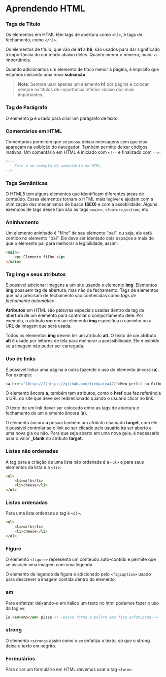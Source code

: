# Aprendendo HTML

### Tags de Título

Os elementos em HTML têm tags de abertura como `<h1>`, e tags de fechamento, como `</h1>`.

Os elementos de título, que vão de **h1** a **h6**, são usados para dar significado à importância do conteúdo abaixo deles. Quanto menor o número, maior a importância. 

Quando adicionamos um elemento de título menor à página, é implícito que estamos iniciando uma nova **subseção**.

>**Note**: Sempre usar apenas um elemento **h1** por página e colocar sempre os títulos de importância inferior abaixo dos mais importantes.

### Tag de Parágrafo

O elemento **p** é usado para criar um parágrafo de texto.


### Comentários em HTML

Comentários permitem que se possa deixar mensagens sem que elas apareçam na exibição do navegador. Também permite deixar códigos inativos. Um comentário em HTML é iniciado com `<!--` e finalizado com `-->`.

```HTML
<!--
    Este é um exemplo de comentário em HTML.
-->
```

### Tags Semânticas

O HTML5 tem alguns elementos que identificam diferentes áreas de conteúdo. Esses elementos tornam o HTML mais legível e ajudam com a otimização dos mecanismos de busca **(SEO)** e com a assebilidade. Alguns exemplos de tags desse tipo são as tags `<main>`, `<footer>`,`section`, etc.

### Aninhamento

Um elemento aninhado é "filho" de seu elemento "pai", ou seja, ele está contido no elemento "pai". Ele deve ser identado dois espaços a mais do que o elemento pai para melhorar a legibilidade, assim:

```HTML
<main>
    <p> Elemento filho </p>
</main>    
```

### Tag img e seus atributos

É possível adicionar imagens a um site usando o elemento **img**. Elementos **img** possuem tag de abertura, mas não de fechamento. Tags de elementos que não precisam de fechamento são conhecidas como *tags de fechamento automático*.

**Atributos** em HTML são palavras especiais usadas dentro da tag de abertura de um elemento para controlar o comportamento dele. Por exemplo, o atributo **src** em um elemento **img** especifica o caminho ou a URL da imagem que será usada.

Todos os elementos **img** devem ter um atributo **alt**. O texto de um atributo **alt** é usado por leitores de tela para melhorar a acessibilidade. Ele é exibido se a imagem não puder ser carregada.

### Uso de links

É possível linkar uma página a outra fazendo o uso do elemento âncora (**a**). Por exemplo:

```HTML
<a href="[http://](https://github.com/fredpaiva42)">Meu perfil no Github</a> <!-- Estou fazendo link para o meu perfil no github -->
```
O elemento âncora **a**, também tem atributos, como o **href** que faz referência a URL do site que deve ser redirecionado quando o usuário clicar no link.

O texto de um link dever ser colocado entre as tags de abertura e fechamento de um elemento âncora (**a**).

O elemento âncora **a** possui também um atributo chamado **target**, com ele é possível controlar se o link ao ser clicado pelo usuário irá ser aberto a uma nova gia ou não. Para que seja aberto em uma nova guia, é necessário usar o valor **_blank** no atributo **target**.

### Listas não ordenadas

A tag para a criação de uma lista não ordenada é a `<ul>` e para seus elementos da lista é a `<li>`:
```HTML
<ul>
    <li>milk</li>
    <li>cheese</li>
</ul>
```

### Listas ordenadas

Para uma lista ordenada a tag é `<ol>`.
```HTML
<ol>
    <li>milk</li>
    <li>cheese</li>
</ol>
```
### Figure

O elemento `<figure>` representa um conteúdo auto-contido e permite que se associe uma imagem com uma legenda.

O elemento de legenda da figura é adicionado pelo `<figcaption>` usado para descrever a imagem contida dentro do elemento.

### em

Para enfatizar deixando-o em itálico um texto no html podemos fazer o uso da tag `em`:
```HTML
Eu <em>amo</em> pizza <!--Dessa forma a palvra amo fica enfatizada-->
```

### strong

O elemento `<strong>` assim como o `em` enfatiza o texto, só que o strong deixa o texto em negrito.

### Formulários

Para criar um formulário em HTML devemos usar a tag `<form>`.